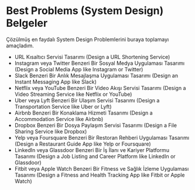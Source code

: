 # Best Problems (System Design) Belgeler

Çözülmüş en faydalı System Design Problemlerini buraya toplamayı amaçladım.

 - URL Kısaltıcı Servisi Tasarımı (Design a URL Shortening Service)
 - Instagram veya Twitter Benzeri Bir Sosyal Medya Uygulaması Tasarımı (Design a Social Media App like Instagram or Twitter)
 - Slack Benzeri Bir Anlık Mesajlaşma Uygulaması Tasarımı (Design an Instant Messaging App like Slack)
 - Netflix veya YouTube Benzeri Bir Video Akışı Servisi Tasarımı (Design a Video Streaming Service like Netflix or YouTube)
 - Uber veya Lyft Benzeri Bir Ulaşım Servisi Tasarımı (Design a Transportation Service like Uber or Lyft)
 - Airbnb Benzeri Bir Konaklama Hizmeti Tasarımı (Design a Accommodation Service like Airbnb)
 - Dropbox Benzeri Bir Dosya Paylaşım Servisi Tasarımı (Design a File Sharing Service like Dropbox)
 - Yelp veya Foursquare Benzeri Bir Restoran Rehberi Uygulaması Tasarımı (Design a Restaurant Guide App like Yelp or Foursquare)
 - LinkedIn veya Glassdoor Benzeri Bir İş İlanı ve Kariyer Platformu Tasarımı (Design a Job Listing and Career Platform like LinkedIn or Glassdoor)
 - Fitbit veya Apple Watch Benzeri Bir Fitness ve Sağlık İzleme Uygulaması Tasarımı (Design a Fitness and Health Tracking App like Fitbit or Apple Watch)